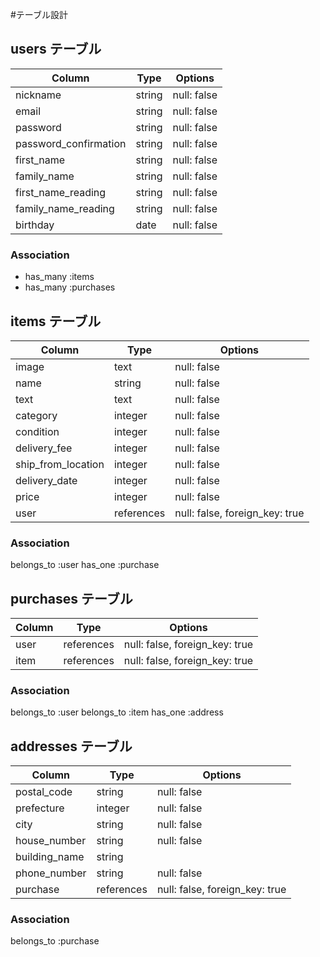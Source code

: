#テーブル設計

## users テーブル
| Column                | Type   | Options     |
| --------------------- | ------ | ----------- |
| nickname              | string | null: false |
| email                 | string | null: false |
| password              | string | null: false |
| password_confirmation | string | null: false |
| first_name            | string | null: false |
| family_name           | string | null: false |
| first_name_reading    | string | null: false |
| family_name_reading   | string | null: false |
| birthday              | date   | null: false |

### Association
- has_many :items
- has_many :purchases

## items テーブル

| Column             | Type       | Options                        |
| ------------------ | ---------- | ------------------------------ |
| image              | text       | null: false                    |
| name               | string     | null: false                    |
| text               | text       | null: false                    |
| category           | integer    | null: false                    |
| condition          | integer    | null: false                    |
| delivery_fee       | integer    | null: false                    |
| ship_from_location | integer    | null: false                    |
| delivery_date      | integer    | null: false                    |
| price              | integer    | null: false                    |
| user               | references | null: false, foreign_key: true |

### Association
belongs_to :user
has_one :purchase

## purchases テーブル

| Column  | Type       | Options                        |
| ------- | ---------- | ------------------------------ |
| user    | references | null: false, foreign_key: true |
| item    | references | null: false, foreign_key: true |

### Association
belongs_to :user
belongs_to :item
has_one :address

## addresses テーブル

| Column        | Type       | Options                        |
| ------------- | ---------- | ------------------------------ |
| postal_code   | string     | null: false                    |
| prefecture    | integer    | null: false                    |
| city          | string     | null: false                    |
| house_number  | string     | null: false                    |
| building_name | string     |                                |
| phone_number  | string     | null: false                    |
| purchase      | references | null: false, foreign_key: true |

### Association
belongs_to :purchase

